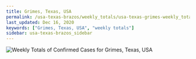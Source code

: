```yaml
---
title: Grimes, Texas, USA
permalink: /usa-texas-brazos/weekly_totals/usa-texas-grimes-weekly_totals.html
last_updated: Dec 16, 2020
keywords: ["Grimes, Texas, USA", "weekly totals"]
sidebar: usa-texas-brazos_sidebar
---
```


![Weekly Totals of Confirmed Cases for Grimes, Texas, USA](/covid_tracker/images/graphs/usa-texas-grimes-weekly_totals_graph.png)
